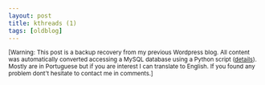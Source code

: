 ```yaml
---
layout: post
title: kthreads (1)
tags: [oldblog]
---
```


<small>[Warning: This post is a backup recovery from my previous Wordpress blog. All content was automatically converted accessing a MySQL database using a Python script (<a href="http://maluta.github.io/blog/convert-wordpress-to-jekyll/">details</a>). Mostly are in Portuguese but if you are interest I can translate to English. If you found any problem dont't hesitate to contact me in comments.]</small>




